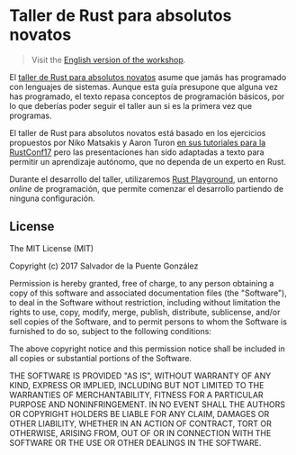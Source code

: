 # Taller de Rust para absolutos novatos

> Visit the [English version of the workshop](../en/).

El [taller de Rust para absolutos novatos](https://delapuente.github.io/rust-workshop/) asume que jamás has programado con lenguajes de sistemas. Aunque esta guía presupone que alguna vez has programado, el texto repasa conceptos de programación básicos, por lo que deberías poder seguir el taller aun si es la primera vez que programas.

El taller de Rust para absolutos novatos está basado en los ejercicios propuestos por Niko Matsakis y Aaron Turon [en sus tutoriales para la RustConf17](http://www.rust-tutorials.com/RustConf17/) pero las presentaciones han sido adaptadas a texto para permitir un aprendizaje autónomo, que no dependa de un experto en Rust.

Durante el desarrollo del taller, utilizaremos [Rust Playground](https://play.rust-lang.org/), un entorno _online_ de programación, que permite comenzar el desarrollo partiendo de ninguna configuración.

## License

The MIT License (MIT)

Copyright (c) 2017 Salvador de la Puente González

Permission is hereby granted, free of charge, to any person obtaining a copy
of this software and associated documentation files (the "Software"), to deal
in the Software without restriction, including without limitation the rights
to use, copy, modify, merge, publish, distribute, sublicense, and/or sell
copies of the Software, and to permit persons to whom the Software is
furnished to do so, subject to the following conditions:

The above copyright notice and this permission notice shall be included in
all copies or substantial portions of the Software.

THE SOFTWARE IS PROVIDED "AS IS", WITHOUT WARRANTY OF ANY KIND, EXPRESS OR
IMPLIED, INCLUDING BUT NOT LIMITED TO THE WARRANTIES OF MERCHANTABILITY,
FITNESS FOR A PARTICULAR PURPOSE AND NONINFRINGEMENT. IN NO EVENT SHALL THE
AUTHORS OR COPYRIGHT HOLDERS BE LIABLE FOR ANY CLAIM, DAMAGES OR OTHER
LIABILITY, WHETHER IN AN ACTION OF CONTRACT, TORT OR OTHERWISE, ARISING FROM,
OUT OF OR IN CONNECTION WITH THE SOFTWARE OR THE USE OR OTHER DEALINGS IN
THE SOFTWARE.
